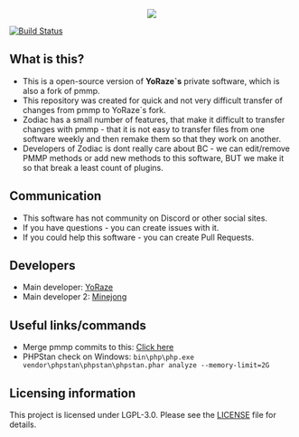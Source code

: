 <p align="center">
	<img src="https://user-images.githubusercontent.com/25742996/76456007-61f0fd00-63e7-11ea-9e30-260ceb5f9820.png"></img><br>
</p>

[![Build Status](https://travis-ci.com/yosoftteam/Zodiac.svg?branch=master)](https://travis-ci.org/ZodiacMine/Zodiac)

## What is this?
- This is a open-source version of **YoRaze\`s** private software, which is also a fork of pmmp.
- This repository was created for quick and not very difficult transfer of changes from pmmp to YoRaze\`s fork.
- Zodiac has a small number of features, that make it difficult to transfer changes with pmmp - that it is not easy to transfer files from one software weekly and then remake them so that they work on another.
- Developers of Zodiac is dont really care about BC - we can edit/remove PMMP methods or add new methods to this software, BUT we make it so that break a least count of plugins.

## Communication
- This software has not community on Discord or other social sites.
- If you have questions - you can create issues with it.
- If you could help this software - you can create Pull Requests.

## Developers
- Main developer: [YoRaze](https://github.com/yoraze)
- Main developer 2: [Minejong](https://github.com/Minejong)

## Useful links/commands
- Merge pmmp commits to this: [Click here](https://github.com/ZodiacMine/Zodiac/compare/master...pmmp:master)
- PHPStan check on Windows: `bin\php\php.exe vendor\phpstan\phpstan\phpstan.phar analyze --memory-limit=2G`

## Licensing information
This project is licensed under LGPL-3.0. Please see the [LICENSE](/LICENSE) file for details.
